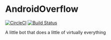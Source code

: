 # AndroidOverflow

[![CircleCI](https://circleci.com/gh/iBug/AndroidOverflow.svg?style=shield)](https://circleci.com/gh/iBug/AndroidOverflow) [![Build Status](https://travis-ci.org/iBug/AndroidOverflow.svg?branch=master)](https://travis-ci.org/iBug/AndroidOverflow)

A little bot that does a little of virtually everything
